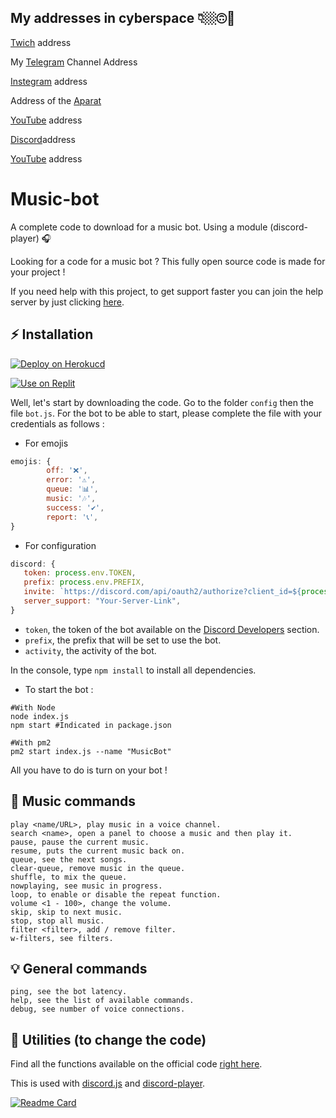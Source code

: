 

## My addresses in cyberspace 👇🏼🙃📡


[Twich](https://www.twitch.tv/sobhan_srza) address
 
My [Telegram](https://t.me/SobhanSRZA) Channel Address

[Instegram](https://www.instagram.com/srza._.gamer) address
 
Address of the [Aparat](https://www.aparat.com/Sobhan.SRZA)

[YouTube](https://b2n.ir/srza.-.gamer) address

[Discord](https://discord.gg/bNpqrdXNNn)address

[YouTube](https://b2n.ir/srza._.action) address

# Music-bot
A complete code to download for a music bot. Using a module (discord-player) 🎧

Looking for a code for a music bot ? This fully open source code is made for your project !

If you need help with this project, to get support faster you can join the help server by just clicking [here](https://discord.gg/devsclub).

## ⚡ Installation
[![Deploy on Herokucd](https://www.herokucdn.com/deploy/button.svg)](https://heroku.com/deploy?template=https://github.com/Sobhan-SRZA/Moderation-Bot/)

[![Use on Replit](https://repl.it/badge/github/Sobhan-SRZA/Moderation-Bot/)](https://repl.it/github/Sobhan-SRZA/Moderation-Bot/)

Well, let's start by downloading the code.
Go to the folder `config` then the file `bot.js`.
For the bot to be able to start, please complete the file with your credentials as follows :

- For emojis

```js
emojis: {
        off: '❌',
        error: '⚠',
        queue: '📊',
        music: '🎶',
        success: '✔',
        report: '📞',
}
```

- For configuration

```js
discord: {
   token: process.env.TOKEN,
   prefix: process.env.PREFIX,
   invite: `https://discord.com/api/oauth2/authorize?client_id=${process.env.USER_ID}&permissions=1644972474359&scope=bot%20applications.commands`,
   server_support: "Your-Server-Link",
}
```

- `token`, the token of the bot available on the [Discord Developers](https://discordapp.com/developers/applications) section.
- `prefix`, the prefix that will be set to use the bot.
- `activity`, the activity of the bot.

In the console, type `npm install` to install all dependencies.

- To start the bot :

```
#With Node
node index.js
npm start #Indicated in package.json

#With pm2
pm2 start index.js --name "MusicBot"
```

All you have to do is turn on your bot !

## 🎵 Music commands

```
play <name/URL>, play music in a voice channel.
search <name>, open a panel to choose a music and then play it.
pause, pause the current music.
resume, puts the current music back on.
queue, see the next songs.
clear-queue, remove music in the queue.
shuffle, to mix the queue.
nowplaying, see music in progress.
loop, to enable or disable the repeat function.
volume <1 - 100>, change the volume.
skip, skip to next music.
stop, stop all music.
filter <filter>, add / remove filter.
w-filters, see filters.
```

## 💡 General commands

```
ping, see the bot latency.
help, see the list of available commands.
debug, see number of voice connections.
```

## 🏓 Utilities (to change the code)

Find all the functions available on the official code [right here](https://github.com/Sobhan-SRZA/Moderation-Bot).

This is used with [discord.js](https://www.npmjs.com/package/discord.js) and [discord-player](https://www.npmjs.com/package/discord-player).


[![Readme Card](https://github-readme-stats.vercel.app/api/pin/?username=Sobhan-SRZA&repo=Moderation-Bot&theme=dracula)](https://github.com/Sobhan-SRZA/Moderation-Bot/)

